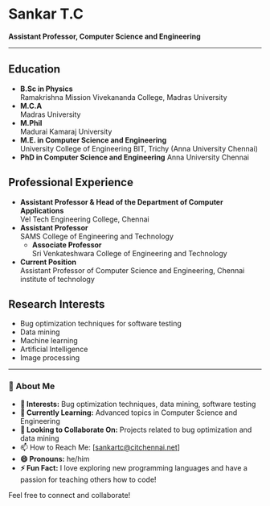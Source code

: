 # Sankar T.C

**Assistant Professor, Computer Science and Engineering**

---

## Education
- **B.Sc in Physics**  
  Ramakrishna Mission Vivekananda College, Madras University
- **M.C.A**  
  Madras University
- **M.Phil**  
  Madurai Kamaraj University
- **M.E. in Computer Science and Engineering**  
  University College of Engineering BIT, Trichy (Anna University Chennai)
- **PhD in Computer Science and Engineering**
  Anna University Chennai

## Professional Experience
- **Assistant Professor & Head of the Department of Computer Applications**  
  Vel Tech Engineering College, Chennai
- **Assistant Professor**  
  SAMS College of Engineering and Technology
  - **Associate Professor**  
  Sri Venkateshwara College of Engineering and Technology
- **Current Position**  
  Assistant Professor of Computer Science and Engineering, Chennai institute of technology

## Research Interests
- Bug optimization techniques for software testing
- Data mining
- Machine learning
- Artificial Intelligence
- Image processing

---

### 👋 About Me

- **👀 Interests:** Bug optimization techniques, data mining, software testing
- **🌱 Currently Learning:** Advanced topics in Computer Science and Engineering
- **💞️ Looking to Collaborate On:** Projects related to bug optimization and data mining
- 📫 How to Reach Me:  [sankartc@citchennai.net]
- **😄 Pronouns:** he/him
- **⚡ Fun Fact:** I love exploring new programming languages and have a passion for teaching others how to code!

Feel free to connect and collaborate!


<!---
SANKARTC/SANKARTC is a ✨ special ✨ repository because its `README.md` (this file) appears on your GitHub profile.
You can click the Preview link to take a look at your changes.
--->
